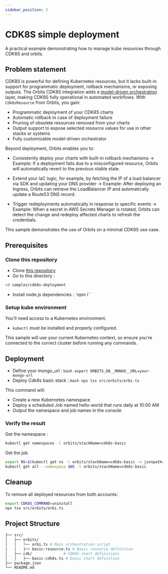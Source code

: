 ```yaml
---
sidebar_position: 3
---
```

# CDK8S simple deployment

A practical example demonstrating how to manage kube resources through CDK8S and orbits. 

## Problem statement

CDK8S is powerful for defining Kubernetes resources, but it lacks built-in support for programmatic deployment, rollback mechanisms, or exposing outputs.
The Orbits CDK8S integration adds a [model-driven orchestration](https://www.wwt.com/blog/what-is-model-driven-orchestration-and-why-would-i-use-it) layer, making CDK8S fully operational in automated workflows.
With `Cdk8sResource` from Orbits, you gain:
- Programmatic deployment of your CDK8S charts
- Automatic rollback in case of deployment failure
- Pruning of obsolete resources removed from your charts
- Output support to expose selected resource values for use in other stacks or systems
- Fully customizable model-driven orchestrator

Beyond deployment, Orbits enables you to:
- Consistently deploy your charts with built-in rollback mechanisms
→ Example: If a deployment fails due to a misconfigured resource, Orbits will automatically revert to the previous stable state.

- Extend your IaC logic, for example, by fetching the IP of a load balancer via SDK and updating your DNS provider
→ Example: After deploying an Ingress, Orbits can retrieve the LoadBalancer IP and automatically update a Route53 DNS record.

- Trigger redeployments automatically in response to specific events
→ Example: When a secret in AWS Secrets Manager is rotated, Orbits can detect the change and redeploy affected charts to refresh the credentials.


This sample demonstrates the use of Orbits on a minimal CDK8S use case.


## Prerequisites

### Clone this repository

- Clone [this repository](https://github.com/LaWebcapsule/orbits)
- Go to this directory : 
```bash
cd samples/cdk8s-deployment
```
- Install node.js dependencies : 
`npm i``

### Setup kube environment

You'll need access to a Kubernetes environment.

- `kubectl` must be installed and properly configured.

This sample will use your current Kubernetes context, so ensure you're connected to the correct cluster before running any commands.


## Deployment

- Define your mongo_url : 
```bash export ORBITS_DB__MONGO__URL=your-mongo-url```
- Deploy Cdk8s basic stack : 
```bash npx tsx src/orbits/orbi.ts```

This command will:
- Create a new Kubernetes namespace
- Deploy a scheduled Job named hello-world that runs daily at 10:00 AM
- Output the namespace and job names in the console

### Verify the result

Get the namespace : 
```bash
kubectl get namespaces -l orbits/stackName=cdk8s-basic
```

Get the job
```bash
export NS=$(kubectl get ns -l orbits/stackName=cdk8s-basic -o jsonpath='{.items[0].metadata.name}')
kubectl get all --namespace $NS -l orbits/stackName=cdk8s-basic
```

## Cleanup
To remove all deployed resources from both accounts:
```bash 
export CDK8S_COMMAND=uninstall
npx tsx src/orbits/orbi.ts
```

## Project Structure

```bash
├── src/
│   ├── orbits/
│   │   └── orbi.ts # Main orchestration script
│   │   ├── basic-resource.ts # Basic resource definition
│   ├── cdk/              # CDK8S chart definitions
│   │   ├── basic-cdk8s.ts # basic chart definition
├── package.json
└── README.md
```

